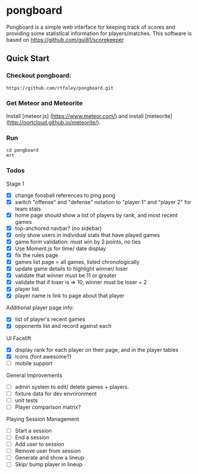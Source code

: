 # pongboard

Pongboard is a simple web interface for keeping track of scores and providing
some statistical information for players/matches.  This software is based on https://github.com/gui81/scorekeeper

## Quick Start

### Checkout pongboard:
    https://github.com/rtfoley/pongboard.git

### Get Meteor and Meteorite
Install [meteor.js] (https://www.meteor.com/) and install [meteorite] (http://oortcloud.github.io/meteorite/).

### Run
    cd pongboard
    mrt

### Todos
Stage 1
- [x] change foosball references to ping pong
- [x] switch "offense" and "defense" notation to "player 1" and "player 2" for team stats
- [x] home page should show a list of players by rank, and most recent games
- [x] top-anchored navbar? (no sidebar)
- [x] only show users in individual stats that have played games
- [x] game form validation: must win by 2 points, no ties
- [x] Use Moment.js for time/ date display
- [x] fix the rules page
- [x] games list page = all games, listed chronologically
- [x] update game details to highlight winner/ loser
- [x] validate that winner must be 11 or greater
- [x] validate that if loser is => 10, winner must be loser + 2
- [x] player list
- [x] player name is link to page about that player

Additional player page info:
- [x] list of player's recent games
- [x] opponents list and record against each

UI Facelift
- [x] display rank for each player on their page, and in the player tables
- [x] icons (font awesome?)
- [ ] mobile support

General Improvements
- [ ] admin system to edit/ delete games + players.
- [ ] fixture data for dev envrironment
- [ ] unit tests
- [ ] Player comparison matrix?

Playing Session Management
- [ ] Start a session
- [ ] End a session
- [ ] Add user to session
- [ ] Remove user from session
- [ ] Generate and show a lineup
- [ ] Skip/ bump player in lineup
